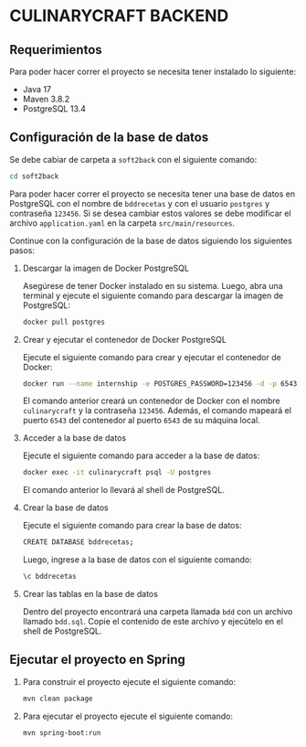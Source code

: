 # CULINARYCRAFT BACKEND


## Requerimientos

Para poder hacer correr el proyecto se necesita tener instalado lo siguiente:

- Java 17
- Maven 3.8.2
- PostgreSQL 13.4

## Configuración de la base de datos
Se debe cabiar de carpeta a `soft2back` con el siguiente comando:
```bash
cd soft2back
```

Para poder hacer correr el proyecto se necesita tener una base de datos en PostgreSQL con el nombre de `bddrecetas` y con el usuario `postgres` y contraseña `123456`. Si se desea cambiar estos valores se debe modificar el archivo `application.yaml` en la carpeta `src/main/resources`.

Continue con la configuración de la base de datos siguiendo los siguientes pasos:

1. Descargar la imagen de Docker PostgreSQL

    Asegúrese de tener Docker instalado en su sistema. Luego, abra una terminal y ejecute el siguiente comando para descargar la imagen de PostgreSQL:

    ```bash
    docker pull postgres
    ```
2. Crear y ejecutar el contenedor de Docker PostgreSQL

    Ejecute el siguiente comando para crear y ejecutar el contenedor de Docker:

    ```bash
    docker run --name internship -e POSTGRES_PASSWORD=123456 -d -p 6543:6543 postgres
    ```

    El comando anterior creará un contenedor de Docker con el nombre `culinarycraft` y la contraseña `123456`. Además, el comando mapeará el puerto `6543` del contenedor al puerto `6543` de su máquina local.

3. Acceder a la base de datos

    Ejecute el siguiente comando para acceder a la base de datos:

    ```bash
    docker exec -it culinarycraft psql -U postgres
    ```

    El comando anterior lo llevará al shell de PostgreSQL.

4. Crear la base de datos

    Ejecute el siguiente comando para crear la base de datos:

    ```bash
    CREATE DATABASE bddrecetas;
    ```
    
    Luego, ingrese a la base de datos con el siguiente comando:

    ```bash
    \c bddrecetas
    ```

5. Crear las tablas en la base de datos

    Dentro del proyecto encontrará una carpeta llamada `bdd` con un archivo llamado `bdd.sql`. Copie el contenido de este archivo y ejecútelo en el shell de PostgreSQL.

## Ejecutar el proyecto en Spring

1. Para construir el proyecto ejecute el siguiente comando:

    ```bash
    mvn clean package
    ```

2. Para ejecutar el proyecto ejecute el siguiente comando:

    ```bash
    mvn spring-boot:run
    ```
